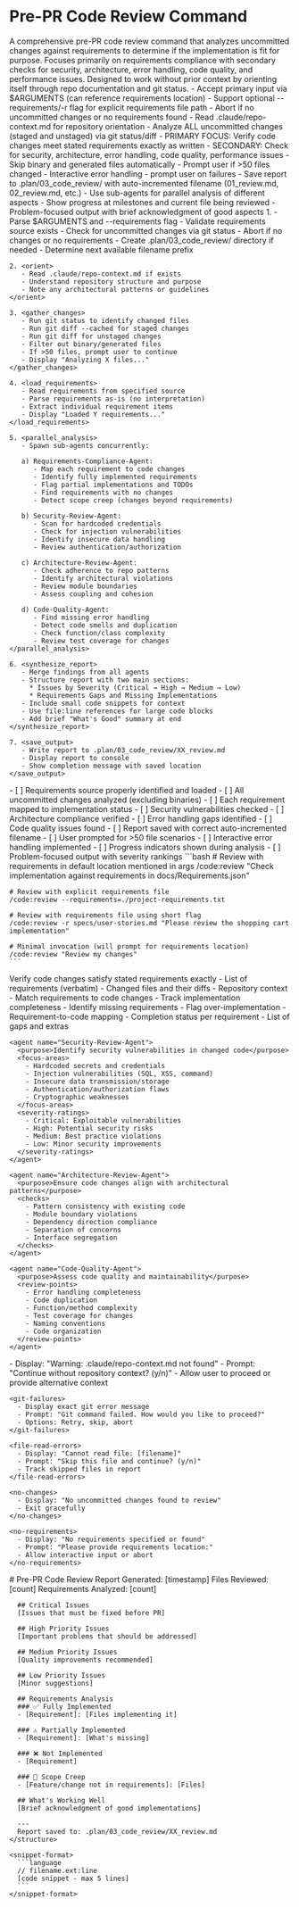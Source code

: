 # Pre-PR Code Review Command

<instructions>
  <!-- ---------- 1. STATIC CONTEXT / SYSTEM PROMPT ---------- -->
  <context>
    A comprehensive pre-PR code review command that analyzes uncommitted changes against requirements to determine if the implementation is fit for purpose. Focuses primarily on requirements compliance with secondary checks for security, architecture, error handling, code quality, and performance issues. Designed to work without prior context by orienting itself through repo documentation and git status.
  </context>

  <!-- ---------- 2. OPERATIONAL REQUIREMENTS ---------- -->
  <requirements>
    - Accept primary input via $ARGUMENTS (can reference requirements location)
    - Support optional --requirements/-r flag for explicit requirements file path
    - Abort if no uncommitted changes or no requirements found
    - Read .claude/repo-context.md for repository orientation
    - Analyze ALL uncommitted changes (staged and unstaged) via git status/diff
    - PRIMARY FOCUS: Verify code changes meet stated requirements exactly as written
    - SECONDARY: Check for security, architecture, error handling, code quality, performance issues
    - Skip binary and generated files automatically
    - Prompt user if >50 files changed
    - Interactive error handling - prompt user on failures
    - Save report to .plan/03_code_review/ with auto-incremented filename (01_review.md, 02_review.md, etc.)
    - Use sub-agents for parallel analysis of different aspects
    - Show progress at milestones and current file being reviewed
    - Problem-focused output with brief acknowledgment of good aspects
  </requirements>

  <!-- ---------- 3. EXECUTION FLOW ---------- -->
  <execution>
    1. <init>
       - Parse $ARGUMENTS and --requirements flag
       - Validate requirements source exists
       - Check for uncommitted changes via git status
       - Abort if no changes or no requirements
       - Create .plan/03_code_review/ directory if needed
       - Determine next available filename prefix
    </init>

    2. <orient>
       - Read .claude/repo-context.md if exists
       - Understand repository structure and purpose
       - Note any architectural patterns or guidelines
    </orient>

    3. <gather_changes>
       - Run git status to identify changed files
       - Run git diff --cached for staged changes
       - Run git diff for unstaged changes
       - Filter out binary/generated files
       - If >50 files, prompt user to continue
       - Display "Analyzing X files..."
    </gather_changes>

    4. <load_requirements>
       - Read requirements from specified source
       - Parse requirements as-is (no interpretation)
       - Extract individual requirement items
       - Display "Loaded Y requirements..."
    </load_requirements>

    5. <parallel_analysis>
       - Spawn sub-agents concurrently:

       a) Requirements-Compliance-Agent:
          - Map each requirement to code changes
          - Identify fully implemented requirements
          - Flag partial implementations and TODOs
          - Find requirements with no changes
          - Detect scope creep (changes beyond requirements)

       b) Security-Review-Agent:
          - Scan for hardcoded credentials
          - Check for injection vulnerabilities
          - Identify insecure data handling
          - Review authentication/authorization

       c) Architecture-Review-Agent:
          - Check adherence to repo patterns
          - Identify architectural violations
          - Review module boundaries
          - Assess coupling and cohesion

       d) Code-Quality-Agent:
          - Find missing error handling
          - Detect code smells and duplication
          - Check function/class complexity
          - Review test coverage for changes
    </parallel_analysis>

    6. <synthesize_report>
       - Merge findings from all agents
       - Structure report with two main sections:
         * Issues by Severity (Critical → High → Medium → Low)
         * Requirements Gaps and Missing Implementations
       - Include small code snippets for context
       - Use file:line references for large code blocks
       - Add brief "What's Good" summary at end
    </synthesize_report>

    7. <save_output>
       - Write report to .plan/03_code_review/XX_review.md
       - Display report to console
       - Show completion message with saved location
    </save_output>

  </execution>

  <!-- ---------- 4. VALIDATION CHECKLIST ---------- -->
  <validation>
    - [ ] Requirements source properly identified and loaded
    - [ ] All uncommitted changes analyzed (excluding binaries)
    - [ ] Each requirement mapped to implementation status
    - [ ] Security vulnerabilities checked
    - [ ] Architecture compliance verified
    - [ ] Error handling gaps identified
    - [ ] Code quality issues found
    - [ ] Report saved with correct auto-incremented filename
    - [ ] User prompted for >50 file scenarios
    - [ ] Interactive error handling implemented
    - [ ] Progress indicators shown during analysis
    - [ ] Problem-focused output with severity rankings
  </validation>

  <!-- ---------- 5. EXAMPLE INVOCATIONS ---------- -->
  <examples>
    ```bash
    # Review with requirements in default location mentioned in args
    /code:review "Check implementation against requirements in docs/Requirements.json"

    # Review with explicit requirements file
    /code:review --requirements=./project-requirements.txt

    # Review with requirements file using short flag
    /code:review -r specs/user-stories.md "Please review the shopping cart implementation"

    # Minimal invocation (will prompt for requirements location)
    /code:review "Review my changes"
    ```

  </examples>

  <!-- ---------- 6. SUB-AGENTS ---------- -->
  <sub-agents>
    <agent name="Requirements-Compliance-Agent">
      <purpose>Verify code changes satisfy stated requirements exactly</purpose>
      <inputs>
        - List of requirements (verbatim)
        - Changed files and their diffs
        - Repository context
      </inputs>
      <analysis>
        - Match requirements to code changes
        - Track implementation completeness
        - Identify missing requirements
        - Flag over-implementation
      </analysis>
      <outputs>
        - Requirement-to-code mapping
        - Completion status per requirement
        - List of gaps and extras
      </outputs>
    </agent>

    <agent name="Security-Review-Agent">
      <purpose>Identify security vulnerabilities in changed code</purpose>
      <focus-areas>
        - Hardcoded secrets and credentials
        - Injection vulnerabilities (SQL, XSS, command)
        - Insecure data transmission/storage
        - Authentication/authorization flaws
        - Cryptographic weaknesses
      </focus-areas>
      <severity-ratings>
        - Critical: Exploitable vulnerabilities
        - High: Potential security risks
        - Medium: Best practice violations
        - Low: Minor security improvements
      </severity-ratings>
    </agent>

    <agent name="Architecture-Review-Agent">
      <purpose>Ensure code changes align with architectural patterns</purpose>
      <checks>
        - Pattern consistency with existing code
        - Module boundary violations
        - Dependency direction compliance
        - Separation of concerns
        - Interface segregation
      </checks>
    </agent>

    <agent name="Code-Quality-Agent">
      <purpose>Assess code quality and maintainability</purpose>
      <review-points>
        - Error handling completeness
        - Code duplication
        - Function/method complexity
        - Test coverage for changes
        - Naming conventions
        - Code organization
      </review-points>
    </agent>

  </sub-agents>

  <!-- ---------- 7. ERROR HANDLING ---------- -->
  <error-handling>
    <missing-repo-context>
      - Display: "Warning: .claude/repo-context.md not found"
      - Prompt: "Continue without repository context? (y/n)"
      - Allow user to proceed or provide alternative context
    </missing-repo-context>

    <git-failures>
      - Display exact git error message
      - Prompt: "Git command failed. How would you like to proceed?"
      - Options: Retry, skip, abort
    </git-failures>

    <file-read-errors>
      - Display: "Cannot read file: [filename]"
      - Prompt: "Skip this file and continue? (y/n)"
      - Track skipped files in report
    </file-read-errors>

    <no-changes>
      - Display: "No uncommitted changes found to review"
      - Exit gracefully
    </no-changes>

    <no-requirements>
      - Display: "No requirements specified or found"
      - Prompt: "Please provide requirements location:"
      - Allow interactive input or abort
    </no-requirements>

  </error-handling>

  <!-- ---------- 8. OUTPUT FORMAT ---------- -->
  <output-format>
    <structure>
      # Pre-PR Code Review Report
      Generated: [timestamp]
      Files Reviewed: [count]
      Requirements Analyzed: [count]

      ## Critical Issues
      [Issues that must be fixed before PR]

      ## High Priority Issues
      [Important problems that should be addressed]

      ## Medium Priority Issues
      [Quality improvements recommended]

      ## Low Priority Issues
      [Minor suggestions]

      ## Requirements Analysis
      ### ✅ Fully Implemented
      - [Requirement]: [Files implementing it]

      ### ⚠️ Partially Implemented
      - [Requirement]: [What's missing]

      ### ❌ Not Implemented
      - [Requirement]

      ### 🚨 Scope Creep
      - [Feature/change not in requirements]: [Files]

      ## What's Working Well
      [Brief acknowledgment of good implementations]

      ---
      Report saved to: .plan/03_code_review/XX_review.md
    </structure>

    <snippet-format>
      ```language
      // filename.ext:line
      [code snippet - max 5 lines]
      ```
    </snippet-format>

  </output-format>
</instructions>
